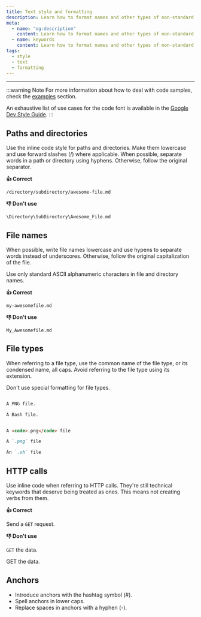 ```yaml
---
title: Text style and formatting
description: Learn how to format names and other types of non-standard text.
meta:
  - name: "og:description"
    content: Learn how to format names and other types of non-standard text
  - name: keywords
    content: Learn how to format names and other types of non-standard text
tags:
  - style
  - text
  - formatting
---
```


---

:::warning Note
 For more information about how to deal with code samples, check the [examples](./examples-placeholders.md "Link to Code Samples") section.

An exhaustive list of use cases for the code font is available in the [Google Dev Style Guide](https://developers.google.com/style/code-in-text "Link to Google Dev Docs Style Guide").
:::

## Paths and directories

Use the inline code style for paths and directories.
Make them lowercase and use forward slashes (/) where applicable.
When possible, separate words in a path or directory using hyphens.
Otherwise, follow the original separator.

**:thumbsup: Correct**

`/directory/subdirectory/awesome-file.md`

**:thumbsdown: Don't use**

`\Directory\SubDirectory\Awesome_File.md`

## File names

When possible, write file names lowercase and use hypens to separate words instead of underscores.
Otherwise, follow the original capitalization of the file.

Use only standard ASCII alphanumeric characters in file and directory names.

**:thumbsup: Correct**

`my-awesomefile.md`

**:thumbsdown: Don't use**

`My_Awesomefile.md`

## File types

When referring to a file type, use the common name of the file type, or its condensed name, all caps.
Avoid referring to the file type using its extension.

Don't use special formatting for file types.

```markdown title="✅ Do this"

A PNG file.

A Bash file.

```

```markdown title="⛔ Don't do this"

A <code>.png</code> file

A `.png` file

An `.sh` file

```

## HTTP calls

Use inline code when referring to HTTP calls.
They're still technical keywords that deserve being treated as ones.
This means not creating verbs from them.

**:thumbsup: Correct**

Send a `GET` request.

**:thumbsdown: Don't use**

`GET` the data.

GET the data.

## Anchors

- Introduce anchors with the hashtag symbol (#).
- Spell anchors in lower caps.
- Replace spaces in anchors with a hyphen (-).
